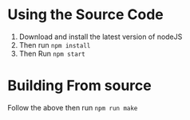 # Using the Source Code
1. Download and install the latest version of nodeJS
2. Then run `npm install`
3. Then Run `npm start`

# Building From source
Follow the above then run `npm run make`
